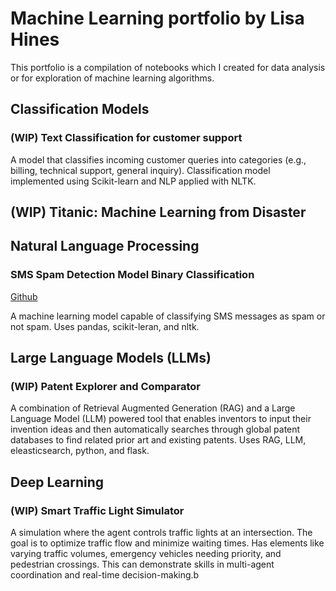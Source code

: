 # Machine Learning portfolio by Lisa Hines
This portfolio is a compilation of notebooks which I created for data analysis or for exploration of machine learning algorithms. 


## Classification Models
### (WIP) Text Classification for customer support
A model that classifies incoming customer queries into categories (e.g., billing, technical support, general inquiry). Classification model implemented using Scikit-learn and NLP applied with NLTK.

## (WIP) Titanic: Machine Learning from Disaster




## Natural Language Processing
### SMS Spam Detection Model Binary Classification
[Github](https://github.com/engineerlisa/engineerlisa.github.io/blob/main/notebooks/SMS_Spam_Detection_LR.ipynb)

A machine learning model capable of classifying SMS messages as spam or not spam. Uses pandas, scikit-leran, and nltk.





## Large Language Models (LLMs)
### (WIP) Patent Explorer and Comparator
A combination of Retrieval Augmented Generation (RAG) and a Large Language Model (LLM) powered tool that enables inventors to input their invention ideas and then automatically searches through global patent databases to find related prior art and existing patents. Uses RAG, LLM, eleasticsearch, python, and flask.



## Deep Learning
### (WIP) Smart Traffic Light Simulator
A simulation where the agent controls traffic lights at an intersection. The goal is to optimize traffic flow and minimize waiting times. Has elements like varying traffic volumes, emergency vehicles needing priority, and pedestrian crossings. This can demonstrate skills in multi-agent coordination and real-time decision-making.b